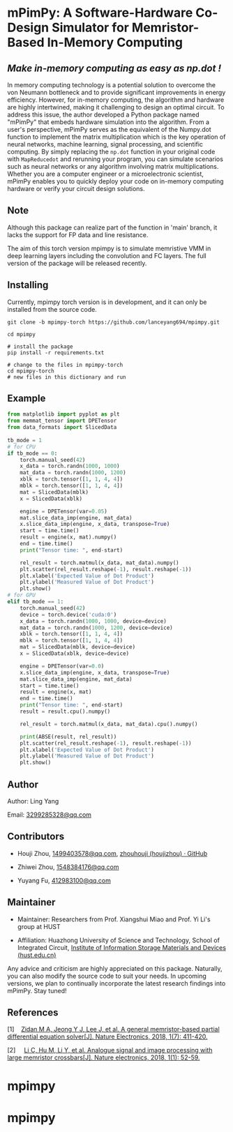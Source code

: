 # mPimPy: A Software-Hardware Co-Design Simulator for Memristor-Based In-Memory Computing

## *Make in-memory computing as easy as np.dot !*

In memory computing technology is a potential solution to overcome the von Neumann bottleneck and to provide significant improvements in energy efficiency. However, for in-memory computing, the algorithm and hardware are highly intertwined, making it challenging to design an optimal circuit. To address this issue, the author developed a Python package named "mPimPy" that embeds hardware simulation into the algorithm. From a user's perspective, mPimPy serves as the equivalent of the Numpy.dot function to implement the matrix multiplication which is the key operation of neural networks, machine learning, signal processing, and scientific computing. By simply replacing the `np.dot` function in your original code with `MapReducedot` and rerunning your program, you can simulate scenarios such as neural networks or any algorithm involving matrix multiplications. Whether you are a computer engineer or a microelectronic scientist, mPimPy enables you to quickly deploy your code on in-memory computing hardware or verify your circuit design solutions. 

## Note
Although this package can realize part of the function in 'main' branch, it lacks the support for FP data and line resistance.

The aim of this torch version mpimpy is to simulate memristive VMM in deep learning layers including the convolution and FC layers. 
The full version of the package will be released recently.

## Installing

Currently, mpimpy torch version is in development, and it can only be installed from the source code.


```shell
git clone -b mpimpy-torch https://github.com/lanceyang694/mpimpy.git

cd mpimpy

# install the package
pip install -r requirements.txt

# change to the files in mpimpy-torch
cd mpimpy-torch
# new files in this dictionary and run

```

## Example

```python
from matplotlib import pyplot as plt
from memmat_tensor import DPETensor
from data_formats import SlicedData
    
tb_mode = 1
# for CPU
if tb_mode == 0:
    torch.manual_seed(42)
    x_data = torch.randn(1000, 1000)
    mat_data = torch.randn(1000, 1200)
    xblk = torch.tensor([1, 1, 4, 4])
    mblk = torch.tensor([1, 1, 4, 4])
    mat = SlicedData(mblk)
    x = SlicedData(xblk)

    engine = DPETensor(var=0.05)
    mat.slice_data_imp(engine, mat_data)
    x.slice_data_imp(engine, x_data, transpose=True)
    start = time.time()
    result = engine(x, mat).numpy()
    end = time.time()
    print("Tensor time: ", end-start)

    rel_result = torch.matmul(x_data, mat_data).numpy()
    plt.scatter(rel_result.reshape(-1), result.reshape(-1))
    plt.xlabel('Expected Value of Dot Product')
    plt.ylabel('Measured Value of Dot Product')
    plt.show()
# for GPU
elif tb_mode == 1:
    torch.manual_seed(42)
    device = torch.device('cuda:0')
    x_data = torch.randn(1000, 1000, device=device)
    mat_data = torch.randn(1000, 1200, device=device)
    xblk = torch.tensor([1, 1, 4, 4])
    mblk = torch.tensor([1, 1, 4, 4])
    mat = SlicedData(mblk, device=device)
    x = SlicedData(xblk, device=device)

    engine = DPETensor(var=0.0)
    x.slice_data_imp(engine, x_data, transpose=True)
    mat.slice_data_imp(engine, mat_data)
    start = time.time()
    result = engine(x, mat)
    end = time.time()
    print("Tensor time: ", end-start)
    result = result.cpu().numpy()

    rel_result = torch.matmul(x_data, mat_data).cpu().numpy()

    print(ABSE(result, rel_result))
    plt.scatter(rel_result.reshape(-1), result.reshape(-1))
    plt.xlabel('Expected Value of Dot Product')
    plt.ylabel('Measured Value of Dot Product')
    plt.show()
```

## Author

Author: Ling Yang

Email: [3299285328@qq.com](mailto:3299285328@qq.com)

## Contributors

- Houji Zhou, [1499403578@qq.com](mailto:1499403578@qq.com), [zhouhouji (houjizhou) · GitHub](https://github.com/zhouhouji)

- Zhiwei Zhou, [1548384176@qq.com](mailto:1548384176@qq.com)

- Yuyang Fu, [412983100@qq.com](mailto:412983100@qq.com)

## Maintainer

- Maintainer: Researchers from Prof. Xiangshui Miao and Prof. Yi Li's group at HUST

- Affiliation: Huazhong University of Science and Technology, School of Integrated Circuit,  [Institute of Information Storage Materials and Devices (hust.edu.cn)](http://ismd.hust.edu.cn/)

Any advice and criticism are highly appreciated on this package. Naturally, you can also modify the source code to suit your needs. In upcoming versions, we plan to continually incorporate the latest research findings into mPimPy. Stay tuned!

## References

[1]    [Zidan M A, Jeong Y J, Lee J, et al. A general memristor-based partial differential equation solver[J]. Nature Electronics, 2018, 1(7): 411-420.](https://www.nature.com/articles/s41928-018-0100-6)

[2]     [Li C, Hu M, Li Y, et al. Analogue signal and image processing with large
 memristor crossbars[J]. Nature electronics, 2018, 1(1): 52-59.](https://www.nature.com/articles/s41928-017-0002-z)
# mpimpy
# mpimpy

